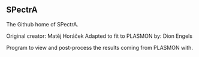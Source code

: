SPectrA
-
 The Github home of SPectrA. 
 
 Original creator: Matěj Horáček
 Adapted to fit to PLASMON by: Dion Engels
 
 Program to view and post-process the results coming from PLASMON with.
